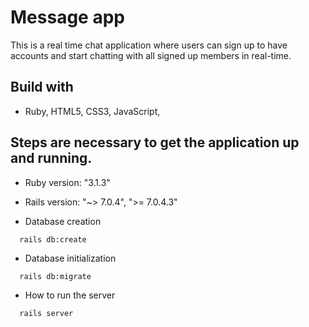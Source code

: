 # Message app

This is a real time chat application where users can sign up to have accounts and start chatting with all signed up members in real-time.



## Build with

- Ruby, HTML5, CSS3, JavaScript,

## Steps are necessary to get the application up and running.

- Ruby version: "3.1.3"

- Rails version: "~> 7.0.4", ">= 7.0.4.3"

- Database creation

```
  rails db:create
```

- Database initialization

```
  rails db:migrate
```

- How to run the server

```
  rails server
```
